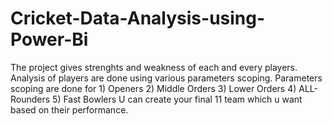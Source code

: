 # Cricket-Data-Analysis-using-Power-Bi
The project gives strenghts and weakness of each and every players. 
Analysis of players are done using various parameters scoping. 
Parameters scoping are done for 1) Openers 2) Middle Orders 3) Lower Orders 4) ALL-Rounders 5) Fast Bowlers 
U can create your final 11 team which u want based on their performance.

